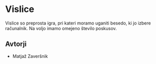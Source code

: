 # Vislice

Vislice so preprosta igra, pri kateri moramo uganiti besedo, ki jo izbere računalnik. Na voljo imamo omejeno število poskusov.

## Avtorji

* Matjaž Zaveršnik